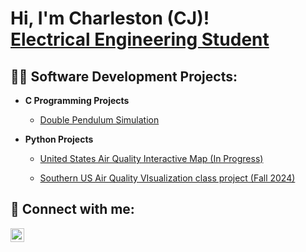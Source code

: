 <h1>Hi, I'm Charleston (CJ)! <br/><a href="https://www.linkedin.com/in/clawson03/">Electrical Engineering Student</a>

<h2>👨‍💻 Software Development Projects:</h2>

- <b>C Programming Projects</b>
  - [Double Pendulum Simulation](https://github.com/CJLawson175/DoublePendulumSim.git)
 
- <b>Python Projects</b>
  - [United States Air Quality Interactive Map (In Progress)](https://github.com/CJLawson175/USAirQualityMap.git)

  - [Southern US Air Quality VIsualization class project (Fall 2024)](https://github.com/CJLawson175/ENG220-Group-6.git)

<h2> 🤳 Connect with me:</h2>

[<img align="left" alt="JoshMadakor | LinkedIn" width="22px" src="https://cdn.jsdelivr.net/npm/simple-icons@v3/icons/linkedin.svg" />][linkedin]

[linkedin]: https://linkedin.com/in/clawson03
